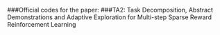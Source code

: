 ###Official codes for the paper: 
###TA2: Task Decomposition, Abstract Demonstrations and Adaptive Exploration for Multi-step Sparse Reward Reinforcement Learning